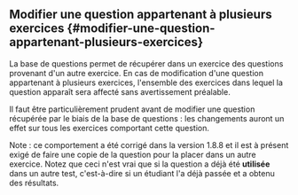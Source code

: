 ## Modifier une question appartenant à plusieurs exercices {#modifier-une-question-appartenant-plusieurs-exercices}

La base de questions permet de récupérer dans un exercice des questions provenant d&#039;un autre exercice. En cas de modification d&#039;une question appartenant à plusieurs exercices, l&#039;ensemble des exercices dans lequel la question apparaît sera affecté sans avertissement préalable.

Il faut être particulièrement prudent avant de modifier une question récupérée par le biais de la base de questions : les changements auront un effet sur tous les exercices comportant cette question.

Note : ce comportement a été corrigé dans la version 1.8.8 et il est à présent exigé de faire une copie de la question pour la placer dans un autre exercice. Notez que ceci n&#039;est vrai que si la question a déjà été **utilisée** dans un autre test, c&#039;est-à-dire si un étudiant l&#039;a déjà passée et a obtenu des résultats.